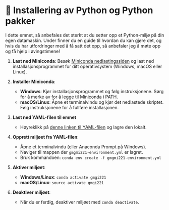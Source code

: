 # 📖 Installering av Python og Python pakker

I dette emnet, så anbefales det sterkt at du setter opp et Python-miljø på din egen datamaskin. Under finner du en guide til hvordan du kan gjøre det, og hvis du har utfordringer med å få satt det opp, så anbefaler jeg å møte opp og få hjelp i øvingstimene!

1. **Last ned Miniconda**: Besøk [Miniconda nedlastingssiden](https://docs.conda.io/en/latest/miniconda.html) og last ned installasjonsprogrammet for ditt operativsystem (Windows, macOS eller Linux).

2. **Installer Miniconda**:
   - **Windows**: Kjør installasjonsprogrammet og følg instruksjonene. Sørg for å merke av for å legge til Miniconda i PATH.
   - **macOS/Linux**: Åpne et terminalvindu og kjør det nedlastede skriptet. Følg instruksjonene for å fullføre installasjonen.

3. **Last ned YAML-filen til emnet**
   - Høyreklikk på [denne linken til YAML-filen](https://raw.githubusercontent.com/haavardaagesen/gmgi221/main/content/gmgi221-environment.yml) og lagre den lokalt.

4. **Opprett miljøet fra YAML-filen**:
   - Åpne et terminalvindu (eller Anaconda Prompt på Windows).
   - Naviger til mappen der `gmgmi221-environment.yml` er lagret.
   - Bruk kommandoen: `conda env create -f gmgmi221-environment.yml`

5. **Aktiver miljøet**:
   - **Windows/Linux**: `conda activate gmgi221`
   - **macOS/Linux**: `source activate gmgi221`

6. **Deaktiver miljøet**:
   - Når du er ferdig, deaktiver miljøet med `conda deactivate`.


